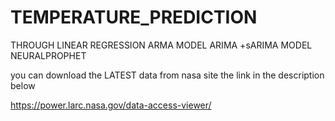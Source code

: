# TEMPERATURE_PREDICTION
THROUGH 
LINEAR REGRESSION
ARMA MODEL
ARIMA +sARIMA MODEL
NEURALPROPHET


you can download the LATEST data from nasa site the link in the description below

https://power.larc.nasa.gov/data-access-viewer/
